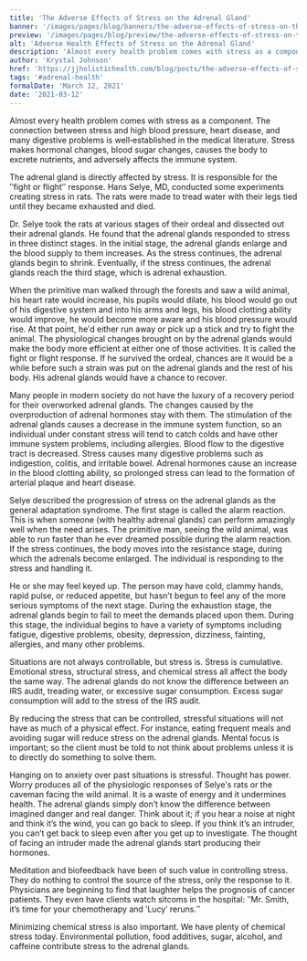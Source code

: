 ```yaml
---
title: 'The Adverse Effects of Stress on the Adrenal Gland'
banner: '/images/pages/blog/banners/the-adverse-effects-of-stress-on-the-adrenal-gland.webp'
preview: '/images/pages/blog/preview/the-adverse-effects-of-stress-on-the-adrenal-gland.webp'
alt: 'Adverse Health Effects of Stress on the Adrenal Gland'
description: 'Almost every health problem comes with stress as a component and stress can make hormonal changes, blood sugar changes, and adversely affects the immune system.'
author: 'Krystal Johnson'
href: 'https://jjholistichealth.com/blog/posts/the-adverse-effects-of-stress-on-the-adrenal-gland'
tags: '#adrenal-health'
formalDate: 'March 12, 2021'
date: '2021-03-12'
---
```


Almost every health problem comes with stress as a component. The connection between stress and high blood pressure, heart disease, and many digestive problems is well‐established in the medical literature. Stress makes hormonal changes, blood sugar changes, causes the body to excrete nutrients, and adversely affects the immune system.

The adrenal gland is directly affected by stress. It is responsible for the ʺfight or flightʺ response. Hans Selye, MD, conducted some experiments creating stress in rats. The rats were made to tread water with their legs tied until they became exhausted and died.

Dr. Selye took the rats at various stages of their ordeal and dissected out their adrenal glands. He found that the adrenal glands responded to stress in three distinct stages. In the initial stage, the adrenal glands enlarge and the blood supply to them increases. As the stress continues, the adrenal glands begin to shrink. Eventually, if the stress continues, the adrenal glands reach the third stage, which is adrenal exhaustion.

When the primitive man walked through the forests and saw a wild animal, his heart rate would increase, his pupils would dilate, his blood would go out of his digestive system and into his arms and legs, his blood clotting ability would improve, he would become more aware and his blood pressure would rise. At that point, heʹd either run away or pick up a stick and try to fight the animal. The physiological changes brought on by the adrenal glands would make the body more efficient at either one of those activities. It is called the fight or flight response. If he survived the ordeal, chances are it would be a while before such a strain was put on the adrenal glands and the rest of his body. His adrenal glands would have a chance to recover.

Many people in modern society do not have the luxury of a recovery period for their overworked adrenal glands. The changes caused by the overproduction of adrenal hormones stay with them. The stimulation of the adrenal glands causes a decrease in the immune system function, so an individual under constant stress will tend to catch colds and have other immune system problems, including allergies. Blood flow to the digestive tract is decreased. Stress causes many digestive problems such as indigestion, colitis, and irritable bowel. Adrenal hormones cause an increase in the blood clotting ability, so prolonged stress can lead to the formation of arterial plaque and heart disease.

Selye described the progression of stress on the adrenal glands as the general adaptation syndrome. The first stage is called the alarm reaction. This is when someone (with healthy adrenal glands) can perform amazingly well when the need arises. The primitive man, seeing the wild animal, was able to run faster than he ever dreamed possible during the alarm reaction. If the stress continues, the body moves into the resistance stage, during which the adrenals become enlarged. The individual is responding to the stress and handling it.

He or she may feel keyed up. The person may have cold, clammy hands, rapid pulse, or reduced appetite, but hasn’t begun to feel any of the more serious symptoms of the next stage. During the exhaustion stage, the adrenal glands begin to fail to meet the demands placed upon them. During this stage, the individual begins to have a variety of symptoms including fatigue, digestive problems, obesity, depression, dizziness, fainting, allergies, and many other problems.

Situations are not always controllable, but stress is. Stress is cumulative. Emotional stress, structural stress, and chemical stress all affect the body the same way. The adrenal glands do not know the difference between an IRS audit, treading water, or excessive sugar consumption. Excess sugar consumption will add to the stress of the IRS audit.

By reducing the stress that can be controlled, stressful situations will not have as much of a physical effect. For instance, eating frequent meals and avoiding sugar will reduce stress on the adrenal glands. Mental focus is important; so the client must be told to not think about problems unless it is to directly do something to solve them.

Hanging on to anxiety over past situations is stressful. Thought has power. Worry produces all of the physiologic responses of Selyeʹs rats or the caveman facing the wild animal. It is a waste of energy and it undermines health. The adrenal glands simply don’t know the difference between imagined danger and real danger. Think about it; if you hear a noise at night and think it’s the wind, you can go back to sleep. If you think it’s an intruder, you can’t get back to sleep even after you get up to investigate. The thought of facing an intruder made the adrenal glands start producing their hormones.

Meditation and biofeedback have been of such value in controlling stress. They do nothing to control the source of the stress, only the response to it. Physicians are beginning to find that laughter helps the prognosis of cancer patients. They even have clients watch sitcoms in the hospital: ʺMr. Smith, it’s time for your chemotherapy and ʹLucyʹ reruns.ʺ

Minimizing chemical stress is also important. We have plenty of chemical stress today. Environmental pollution, food additives, sugar, alcohol, and caffeine contribute stress to the adrenal glands.
